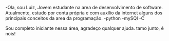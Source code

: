 -Ola, sou Luiz, Jovem estudante na area de desenvolvimento de software.
Atualmente, estudo por conta própria e com auxílio da internet alguns dos 
principais conceitos da area da programação.
-python
-mySQl
-C

Sou completo iniciante nessa área, agradeço qualquer ajuda.
tamo junto, é nois!
<!---
Terabyte2008/Terabyte2008 is a ✨ special ✨ repository because its `README.md` (this file) appears on your GitHub profile.
You can click the Preview link to take a look at your changes.
--->
